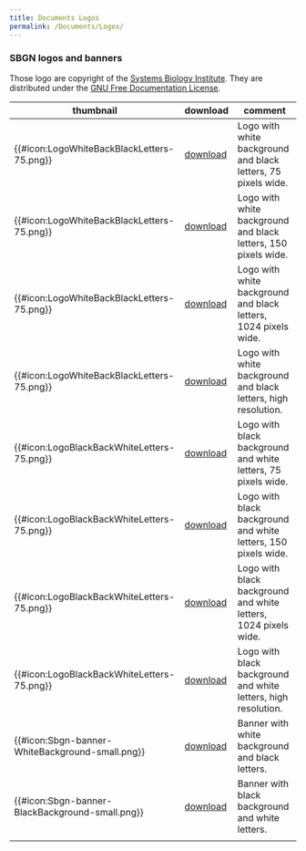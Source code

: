 ```yaml
---
title: Documents Logos
permalink: /Documents/Logos/
---
```


### SBGN logos and banners

Those logo are copyright of the [Systems Biology Institute](http://www.sbi.jp/). They are distributed under the [GNU Free Documentation License](http://www.gnu.org/copyleft/fdl.html).

| thumbnail                                        | download                                                                | comment                                                         |
|--------------------------------------------------|-------------------------------------------------------------------------|-----------------------------------------------------------------|
| {{\#icon:LogoWhiteBackBlackLetters-75.png}}      | [download](http://sbgn.org/Image:LogoWhiteBackBlackLetters-75.png)      | Logo with white background and black letters, 75 pixels wide.   |
| {{\#icon:LogoWhiteBackBlackLetters-75.png}}      | [download](http://sbgn.org/Image:LogoWhiteBackBlackLetters-150.png)     | Logo with white background and black letters, 150 pixels wide.  |
| {{\#icon:LogoWhiteBackBlackLetters-75.png}}      | [download](http://sbgn.org/Image:LogoWhiteBackBlackLetters-1024.png)    | Logo with white background and black letters, 1024 pixels wide. |
| {{\#icon:LogoWhiteBackBlackLetters-75.png}}      | [download](http://sbgn.org/Image:LogoWhiteBackBlackLetters.png)         | Logo with white background and black letters, high resolution.  |
| {{\#icon:LogoBlackBackWhiteLetters-75.png}}      | [download](http://sbgn.org/Image:LogoBlackBackWhiteLetters-75.png)      | Logo with black background and white letters, 75 pixels wide.   |
| {{\#icon:LogoBlackBackWhiteLetters-75.png}}      | [download](http://sbgn.org/Image:LogoBlackBackWhiteLetters-150.png)     | Logo with black background and white letters, 150 pixels wide.  |
| {{\#icon:LogoBlackBackWhiteLetters-75.png}}      | [download](http://sbgn.org/Image:LogoBlackBackWhiteLetters-1024.png)    | Logo with black background and white letters, 1024 pixels wide. |
| {{\#icon:LogoBlackBackWhiteLetters-75.png}}      | [download](http://sbgn.org/Image:LogoBlackBackWhiteLetters.png)         | Logo with black background and white letters, high resolution.  |
| {{\#icon:Sbgn-banner-WhiteBackground-small.png}} | [download](http://sbgn.org/Image:Sbgn-banner-WhiteBackground-small.png) | Banner with white background and black letters.                 |
| {{\#icon:Sbgn-banner-BlackBackground-small.png}} | [download](http://sbgn.org/Image:Sbgn-banner-BlackBackground-small.png) | Banner with black background and white letters.                 |
||

